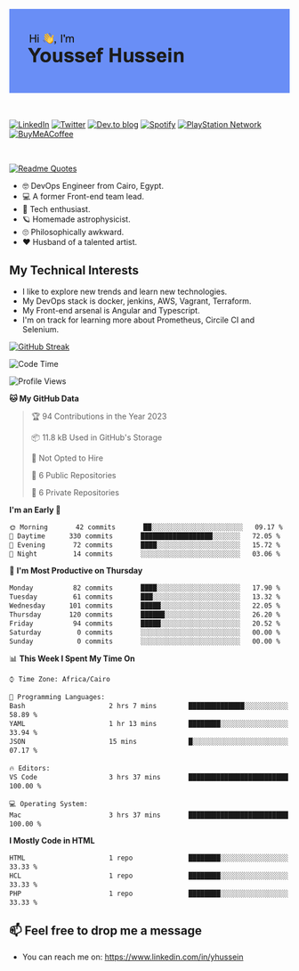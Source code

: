 [![Youssef's GitHub Banner](./assets/youssef-hussein.png)](https://github.com/yorki404)

</br>

[![LinkedIn](https://img.shields.io/badge/linkedin-%230077B5.svg?style=for-the-badge&logo=linkedin&logoColor=white)](https://www.linkedin.com/in/yhussein/)
[![Twitter](https://img.shields.io/badge/yorki404-%231DA1F2.svg?style=for-the-badge&logo=Twitter&logoColor=white)](https://twitter.com/yorki404)
[![Dev.to blog](https://img.shields.io/badge/dev.to-0A0A0A?style=for-the-badge&logo=dev.to&logoColor=white)](https://dev.to/yorki404)
[![Spotify](https://img.shields.io/badge/Spotify-1ED760?style=for-the-badge&logo=spotify&logoColor=white)](https://open.spotify.com/user/yorki404)
[![PlayStation Network](https://img.shields.io/badge/PSN-%230070D1.svg?style=for-the-badge&logo=Playstation&logoColor=white)](https://psnprofiles.com/yorki404)
[![BuyMeACoffee](https://img.shields.io/badge/Buy%20Me%20a%20Coffee-ffdd00?style=for-the-badge&logo=buy-me-a-coffee&logoColor=black)](https://www.buymeacoffee.com/Yorki404)

</br>

[![Readme Quotes](https://quotes-github-readme.vercel.app/api?type=horizontal&theme=dark)](https://github.com/piyushsuthar/github-readme-quotes)


- :nerd_face: DevOps Engineer from Cairo, Egypt.
- :computer: A former Front-end team lead.
- :satellite: Tech enthusiast.
- :ringed_planet: Homemade astrophysicist.
- :roll_eyes: Philosophically awkward.
- :heart: Husband of a talented artist.

## My Technical Interests

- I like to explore new trends and learn new technologies.
- My DevOps stack is docker, jenkins, AWS, Vagrant, Terraform.
- My Front-end arsenal is Angular and Typescript.
- I'm on track for learning more about Prometheus, Circile CI and Selenium.

[![GitHub Streak](https://github-readme-streak-stats.herokuapp.com/?user=yorki404&theme=dark)](https://git.io/streak-stats)

<!--START_SECTION:waka-->
![Code Time](http://img.shields.io/badge/Code%20Time-381%20hrs%2013%20mins-blue)

![Profile Views](http://img.shields.io/badge/Profile%20Views-0-blue)

**🐱 My GitHub Data** 

> 🏆 94 Contributions in the Year 2023
 > 
> 📦 11.8 kB Used in GitHub's Storage 
 > 
> 🚫 Not Opted to Hire
 > 
> 📜 6 Public Repositories 
 > 
> 🔑 6 Private Repositories  
 > 
**I'm an Early 🐤** 

```text
🌞 Morning       42 commits       ██░░░░░░░░░░░░░░░░░░░░░░░   09.17 % 
🌆 Daytime      330 commits       ██████████████████░░░░░░░   72.05 % 
🌃 Evening       72 commits       ████░░░░░░░░░░░░░░░░░░░░░   15.72 % 
🌙 Night         14 commits       ░░░░░░░░░░░░░░░░░░░░░░░░░   03.06 % 

```
📅 **I'm Most Productive on Thursday** 

```text
Monday          82 commits       ████░░░░░░░░░░░░░░░░░░░░░   17.90 % 
Tuesday         61 commits       ███░░░░░░░░░░░░░░░░░░░░░░   13.32 % 
Wednesday      101 commits       █████░░░░░░░░░░░░░░░░░░░░   22.05 % 
Thursday       120 commits       ██████░░░░░░░░░░░░░░░░░░░   26.20 % 
Friday          94 commits       █████░░░░░░░░░░░░░░░░░░░░   20.52 % 
Saturday         0 commits       ░░░░░░░░░░░░░░░░░░░░░░░░░   00.00 % 
Sunday           0 commits       ░░░░░░░░░░░░░░░░░░░░░░░░░   00.00 % 

```


📊 **This Week I Spent My Time On** 

```text
⌚︎ Time Zone: Africa/Cairo

💬 Programming Languages: 
Bash                     2 hrs 7 mins        ██████████████░░░░░░░░░░░   58.89 % 
YAML                     1 hr 13 mins        ████████░░░░░░░░░░░░░░░░░   33.94 % 
JSON                     15 mins             █░░░░░░░░░░░░░░░░░░░░░░░░   07.17 % 

🔥 Editors: 
VS Code                  3 hrs 37 mins       █████████████████████████   100.00 % 

💻 Operating System: 
Mac                      3 hrs 37 mins       █████████████████████████   100.00 % 

```

**I Mostly Code in HTML** 

```text
HTML                     1 repo              ████████░░░░░░░░░░░░░░░░░   33.33 % 
HCL                      1 repo              ████████░░░░░░░░░░░░░░░░░   33.33 % 
PHP                      1 repo              ████████░░░░░░░░░░░░░░░░░   33.33 % 

```



<!--END_SECTION:waka-->

## 📫 Feel free to drop me a message
- You can reach me on: https://www.linkedin.com/in/yhussein
